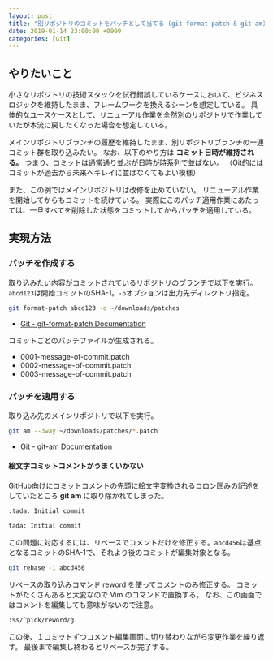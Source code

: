 ```yaml
---
layout: post
title: "別リポジトリのコミットをパッチとして当てる (git format-patch & git am)"
date: 2019-01-14 23:00:00 +0900
categories: [Git]
---
```


## やりたいこと

小さなリポジトリの技術スタックを試行錯誤しているケースにおいて、ビジネスロジックを維持したまま、フレームワークを換えるシーンを想定している。
具体的なユースケースとして、リニューアル作業を全然別のリポジトリで作業していたが本流に戻したくなった場合を想定している。

メインリポジトリブランチの履歴を維持したまま、別リポジトリブランチの一連コミット群を取り込みたい。
なお、以下のやり方は __コミット日時が維持される。__
つまり、コミットは通常通り並ぶが日時が時系列で並ばない。
（Git的にはコミットが過去から未来へキレイに並ばなくてもよい模様）

また、この例ではメインリポジトリは改修を止めていない。
リニューアル作業を開始してからもコミットを続けている。
実際にこのパッチ適用作業にあたっては、一旦すべてを削除した状態をコミットしてからパッチを適用している。


## 実現方法

### パッチを作成する

取り込みたい内容がコミットされているリポジトリのブランチで以下を実行。`abcd123`は開始コミットのSHA-1。`-o`オプションは出力先ディレクトリ指定。

```sh
git format-patch abcd123 -o ~/downloads/patches
```

- [Git - git-format-patch Documentation](https://git-scm.com/docs/git-format-patch)

コミットごとのパッチファイルが生成される。

- 0001-message-of-commit.patch
- 0002-message-of-commit.patch
- 0003-message-of-commit.patch

### パッチを適用する

取り込み先のメインリポジトリで以下を実行。

```sh
git am --3way ~/downloads/patches/*.patch
```

- [Git - git-am Documentation](https://git-scm.com/docs/git-am)

#### 絵文字コミットコメントがうまくいかない

GitHub向けにコミットコメントの先頭に絵文字変換されるコロン囲みの記述をしていたところ
__git am__ に取り除かれてしまった。

```sh
:tada: Initial commit
```

```sh
tada: Initial commit
```

この問題に対応するには、リベースでコメントだけを修正する。`abcd456`は基点となるコミットのSHA-1で、それより後のコミットが編集対象となる。

```sh
git rebase -i abcd456
```

リベースの取り込みコマンド reword を使ってコメントのみ修正する。
コミットがたくさんあると大変なので Vim のコマンドで置換する。
なお、この画面ではコメントを編集しても意味がないので注意。

```sh
:%s/^pick/reword/g
```

この後、１コミットずつコメント編集画面に切り替わりながら変更作業を繰り返す。
最後まで編集し終わるとリベースが完了する。
